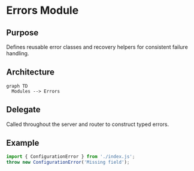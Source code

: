 # Errors Module

## Purpose
Defines reusable error classes and recovery helpers for consistent failure handling.

## Architecture
```mermaid
graph TD
  Modules --> Errors
```

## Delegate
Called throughout the server and router to construct typed errors.

## Example
```ts
import { ConfigurationError } from './index.js';
throw new ConfigurationError('Missing field');
```
